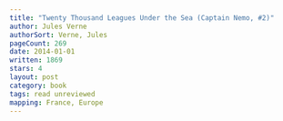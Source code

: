 ```yaml
---
title: "Twenty Thousand Leagues Under the Sea (Captain Nemo, #2)"
author: Jules Verne
authorSort: Verne, Jules
pageCount: 269
date: 2014-01-01
written: 1869
stars: 4
layout: post
category: book
tags: read unreviewed
mapping: France, Europe
---
```

